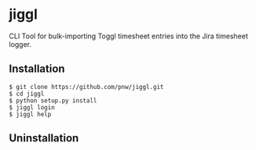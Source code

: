 # jiggl
CLI Tool for bulk-importing Toggl timesheet entries into the Jira timesheet logger.

## Installation

```
$ git clone https://github.com/pnw/jiggl.git
$ cd jiggl
$ python setup.py install
$ jiggl login
$ jiggl help
```

## Uninstallation
